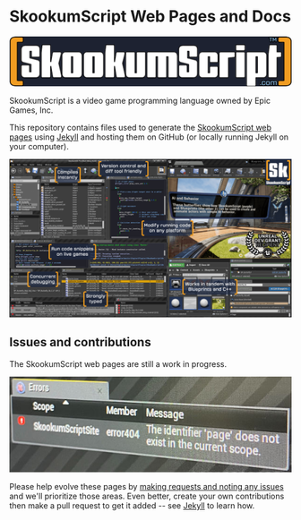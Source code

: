# SkookumScript Web Pages and Docs

[![SkookumScript Logo](_source/images/logo.png)](https://skookumscript.com)

SkookumScript is a video game programming language owned by Epic Games, Inc.

This repository contains files used to generate the [SkookumScript web pages](https://skookumscript.com) using [Jekyll](https://jekyllrb.com/) and hosting them on GitHub (or locally running Jekyll on your computer).

![The SkookumScript IDE and Unreal Engine Editor](_source/images/galleries/Screens.png)

## Issues and contributions

The SkookumScript web pages are still a work in progress.

[![Pages are incomplete and missing](_source/images/SkWeb-error404.jpg)](_source/images/SkWeb-error404.jpg)

Please help evolve these pages by [making requests and noting any issues](https://github.com/EpicSkookumScript/EpicSkookumScript.github.io/issues) and we'll prioritize those areas. Even better, create your own contributions then make a pull request to get it added -- see [Jekyll](https://jekyllrb.com/) to learn how.
